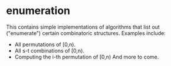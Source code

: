 enumeration
===========

This contains simple implementations of algorithms that list out ("enumerate") certain combinatoric structures.
Examples include:
* All permutations of [0,n).
* All s-t combinations of [0,n).
* Computing the i-th permutation of [0,n)
And more to come.
